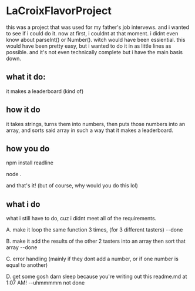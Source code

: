 # LaCroixFlavorProject

this was a project that was used for my father's job intervews. and i wanted to see if i could do it. now at first, i couldnt at that moment. i didnt even know about parseInt() or Number(). witch would have been essiential. this would have been pretty easy, but i wanted to do it in as little lines as possible. and it's not even technically complete but i have the main basis down. 

## what it do: 

it makes a leaderboard (kind of) 

## how it do

it takes strings, turns them into numbers, then puts those numbers into an array, and sorts said array in such a way that it makes a leaderboard. 

## how you do

npm install readline

node .

and that's it! (but of course, why would you do this lol)

## what i do

what i still have to do, cuz i didnt meet all of the requirements. 

A. make it loop the same function 3 times, (for 3 different tasters) --done

B. make it add the results of the other 2 tasters into an array then sort that array --done

C. error handling (mainly if they dont add a number, or if one number is equal to another) 

D. get some gosh darn sleep because you're writing out this readme.md at 1:07 AM! --uhmmmmm not done
